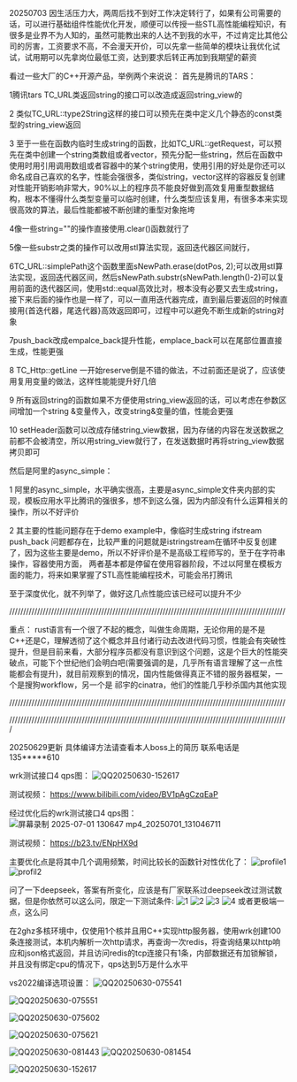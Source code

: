 20250703  因生活压力大，两周后找不到好工作决定转行了，如果有公司需要的话，可以进行基础组件性能优化开发，顺便可以传授一些STL高性能编程知识，有很多是业界不为人知的，虽然可能教出来的人达不到我的水平，不过肯定比其他公司的厉害，工资要求不高，不会漫天开价，可以先拿一些简单的模块让我优化试试，试用期可以先拿岗位最低工资，达到要求后转正再加到我期望的薪资

看过一些大厂的C++开源产品，举例两个来说说：
首先是腾讯的TARS：

1腾讯tars TC_URL类返回string的接口可以改造成返回string_view的

2 类似TC_URL::type2String这样的接口可以预先在类中定义几个静态的const类型的string_view返回

3 至于一些在函数内临时生成string的函数，比如TC_URL::getRequest，可以预先在类中创建一个string类数组或者vector，预先分配一些string，然后在函数中使用时用引用调用数组或者容器中的某个string使用，使用引用的好处是你还可以命名成自己喜欢的名字，性能会强很多，类似string，vector这样的容器反复创建对性能开销影响非常大，90%以上的程序员不能良好做到高效复用重型数据结构，根本不懂得什么类型变量可以临时创建，什么类型应该复用，有很多本来实现很高效的算法，最后性能都被不断创建的重型对象拖垮

4像一些string=""的操作直接使用.clear()函数就行了

5像一些substr之类的操作可以改用stl算法实现，返回迭代器区间就行，

6TC_URL::simplePath这个函数里面sNewPath.erase(dotPos, 2);可以改用stl算法实现，返回迭代器区间，然后sNewPath.substr(sNewPath.length()-2)可以复用前面的迭代器区间，使用std::equal高效比对，根本没有必要又去生成string，接下来后面的操作也是一样了，可以一直用迭代器完成，直到最后要返回的时候直接用{首迭代器，尾迭代器}高效返回即可，过程中可以避免不断生成新的string对象

7push_back改成empalce_back提升性能，emplace_back可以在尾部位置直接生成，性能更强

8 TC_Http::getLine 一开始reserve倒是不错的做法，不过前面还是说了，应该使用复用变量的做法，这样性能能提升好几倍

9 所有返回string的函数如果不方便使用string_view返回的话，可以考虑在参数区间增加一个string &变量传入，改变string&变量的值，性能会更强

10 setHeader函数可以改成存储string_view数据，因为存储的内容在发送数据之前都不会被清空，所以用string_view就行了，在发送数据时再将string_view数据拷贝即可


然后是阿里的async_simple：

1 阿里的async_simple，水平确实很高，主要是async_simple文件夹内部的实现，模板应用水平比腾讯的强很多，想不到这么强，因为内部没有什么运算相关的操作，所以不好评价

2  其主要的性能问题存在于demo example中，像临时生成string ifstream  push_back  问题都存在，比较严重的问题就是istringstream在循环中反复创建了，因为这些主要是demo，所以不好评价是不是高级工程师写的，至于在字符串操作，容器使用方面， 两者基本都是停留在使用容器阶段，不过以阿里在模板方面的能力，将来如果掌握了STL高性能编程技术，可能会吊打腾讯

至于深度优化，就不列举了，做好这几点性能应该已经可以提升不少

///////////////////////////////////////////////////////////////////////////////////////////////////


重点：
rust语言有一个很了不起的概念，叫做生命周期，无论你用的是不是C++还是C，理解透彻了这个概念并且付诸行动去改进代码习惯，性能会有突破性提升，但是目前来看，大部分程序员都没有意识到这个问题，这是个巨大的性能突破点，可能下个世纪他们会明白吧(需要强调的是，几乎所有语言理解了这一点性能都会有提升)，就目前观察到的情况，国内性能做得真正不错的服务器框架，一个是搜狗workflow，另一个是 祁宇的cinatra，他们的性能几乎秒杀国内其他实现

///////////////////////////////////////////////////////////////////////////////////////////////////

////////////////////////////////////////////////////////////////////////////////////////////////////



20250629更新  具体编译方法请查看本人boss上的简历   联系电话是135*****610



wrk测试接口4 qps图：
![QQ20250630-152617](https://github.com/user-attachments/assets/da3ea4b5-2657-4553-aa7a-e976055663bc)

测试视频：
https://www.bilibili.com/video/BV1pAgCzqEaP

经过优化后的wrk测试接口4  qps图：
![屏幕录制 2025-07-01 130647 mp4_20250701_131046711](https://github.com/user-attachments/assets/2b226413-54ba-4e75-bfbc-6b76f7176f50)

测试视频：
https://b23.tv/ENpHX9d

主要优化点是将其中几个调用频繁，时间比较长的函数针对性优化了：
![profile1](https://github.com/user-attachments/assets/e0a2ae49-6852-4cd9-bad1-dc4382dbe819)
![profil2](https://github.com/user-attachments/assets/27e4dcde-9714-4b9a-bf70-a0e8ba0ab7df)





问了一下deepseek，答案有所变化，应该是有厂家联系过deepseek改过测试数据，但是你依然可以这么问，限定一下测试条件:
![1](https://github.com/user-attachments/assets/124e547b-f275-4c6b-bfa9-8e848f925e84)
![2](https://github.com/user-attachments/assets/8f247d72-cae1-4fca-8e40-ce114dd1bbd0)
![3](https://github.com/user-attachments/assets/26003e29-161d-45ea-8ff3-f8e313df45e1)
![4](https://github.com/user-attachments/assets/60b50fc1-d306-4557-82b8-e135832f27ad)
或者更极端一点，这么问 

在2ghz多核环境中，仅使用1个核并且用C++实现http服务器，使用wrk创建100条连接测试，本机内解析一次http请求，再查询一次redis，将查询结果以http响应和json格式返回，并且访问redis的tcp连接只有1条，内部数据还有加锁解锁，并且没有绑定cpu的情况下，qps达到5万是什么水平










vs2022编译选项设置：
![QQ20250630-075541](https://github.com/user-attachments/assets/e48d1fee-c0fb-440d-bb53-1fc784cbc389)

![QQ20250630-075551](https://github.com/user-attachments/assets/6fd00da1-3e50-4a33-9172-64032b01911d)

![QQ20250630-075602](https://github.com/user-attachments/assets/b80ccb84-048f-4090-bc79-b6c5ac38d156)

![QQ20250630-075621](https://github.com/user-attachments/assets/64aeff04-3978-4fe6-a21f-99cbec8498dc)

![QQ20250630-081443](https://github.com/user-attachments/assets/544e0d9f-1f97-4960-8c10-c828d2b75d34)
![QQ20250630-081454](https://github.com/user-attachments/assets/97f3efe0-2a98-4dbb-bf97-fba6ebd34549)

![QQ20250630-152617](https://github.com/user-attachments/assets/0a570152-e83f-4566-be2b-ad7934b90886)
